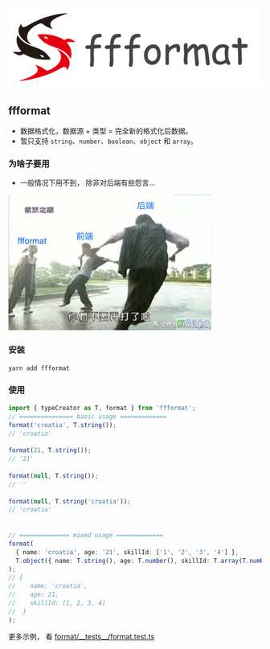 
![logo](./ffformat_logo.png)

## ffformat
- 数据格式化，数据源 + 类型 = 完全新的格式化后数据。
- 暂只支持 `string`、`number`、`boolean`、`object` 和 `array`。


### 为啥子要用
- 一般情况下用不到， 除非对后端有些怨言...

![description](./description.jpg)

### 安装
```
yarn add ffformat 
```

### 使用
``` typescript
import { typeCreator as T, format } from 'ffformat';
// =============== basic usage =============
format('croatia', T.string());
// 'croatia'

format(21, T.string());
// '21'

format(null, T.string());
// ''

format(null, T.string('croatia'));
// 'croatia'


// ============== mixed usage =============
format(
  { name: 'croatia', age: '21', skillId: ['1', '2', '3', '4'] },
  T.object({ name: T.string(), age: T.number(), skillId: T.array(T.number()) })
);
// {
//    name: 'croatia',
//    age: 21,
//    skillId: [1, 2, 3, 4]
//  }
);

```
更多示例， 看 [format/\_\_tests\_\_/format.test.ts](https://github.com/CroatiaParanoia/ffformat/blob/master/src/format/__tests__/format.test.ts)
